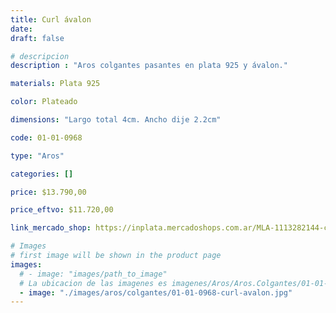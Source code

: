 ```yaml
---
title: Curl ávalon
date: 
draft: false

# descripcion
description : "Aros colgantes pasantes en plata 925 y ávalon."

materials: Plata 925

color: Plateado

dimensions: "Largo total 4cm. Ancho dije 2.2cm"

code: 01-01-0968

type: "Aros"

categories: []

price: $13.790,00

price_eftvo: $11.720,00

link_mercado_shop: https://inplata.mercadoshops.com.ar/MLA-1113282144-curl-ávalon-_JM

# Images
# first image will be shown in the product page
images:
  # - image: "images/path_to_image"
  # La ubicacion de las imagenes es imagenes/Aros/Aros.Colgantes/01-01-0968-curl-avalon
  - image: "./images/aros/colgantes/01-01-0968-curl-avalon.jpg"
---
```

